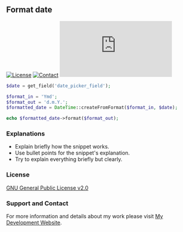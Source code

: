 ## Format date
[![License](https://img.shields.io/github/license/dedewiweka/snippets?color=brightgreen)](https://github.com/dedewiweka/snippets/blob/main/LICENSE) [![Contact](https://img.shields.io/badge/contact-Dede%20Wiweka-orange)](https://dede.wiweka.com/development) ![File size](https://img.shields.io/github/size/dedewiweka/snippets/format-date.md) 
```php
$date = get_field('date_picker_field');

$format_in = 'Ymd';
$format_out = 'd.m.Y.';
$formatted_date = DateTime::createFromFormat($format_in, $date);

echo $formatted_date->format($format_out);
```
### Explanations
- Explain briefly how the snippet works.
- Use bullet points for the snippet's explanation.
- Try to explain everything briefly but clearly.

### License

[GNU General Public License v2.0](https://github.com/dedewiweka/snippets/blob/main/LICENSE)


### Support and Contact

For more information and details about my work please visit [My Development Website](https://dede.wiweka.com/development).